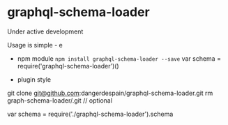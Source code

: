 # graphql-schema-loader

Under active development

Usage is simple - e

* npm module
```npm install graphql-schema-loader --save```
var schema = require('graphql-schema-loader')()

* plugin style

git clone git@github.com:dangerdespain/graphql-schema-loader.git
rm graph-schema-loader/.git // optional

var schema = require('./graphql-schema-loader').schema